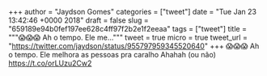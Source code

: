 
+++
author = "Jaydson Gomes"
categories = ["tweet"]
date = "Tue Jan 23 13:42:46 +0000 2018"
draft = false
slug = "659189e94b0fef197ee628c4ff97f2b2e1f2eeaa"
tags = ["tweet"]
title = """😱😱😱 Ah o tempo. Ele me..."""
tweet = true
micro = true
tweet_url = "https://twitter.com/jaydson/status/955797959345520640"
+++
😱😱😱 Ah o tempo. Ele melhora as pessoas pra caralho Ahahah (ou não) https://t.co/orLUzu2Cw2

